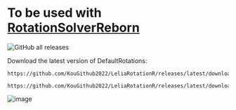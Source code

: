# To be used with [RotationSolverReborn](https://github.com/FFXIV-CombatReborn/RotationSolverReborn)
![GitHub all releases](https://img.shields.io/github/downloads/LTS-FFXIV/LTSDefaults/total)

Download the latest version of DefaultRotations:

```
https://github.com/KouGithub2022/LeliaRotationR/releases/latest/download/LeliaRotationsR.dll
```

```
https://github.com/KouGithub2022/LeliaRotationR/releases/latest/download/PvPRotationsLelia.dll
```
![image](https://github.com/user-attachments/assets/f18c3ef8-3ab9-4ec5-8b80-2c5b7b8786f8)

